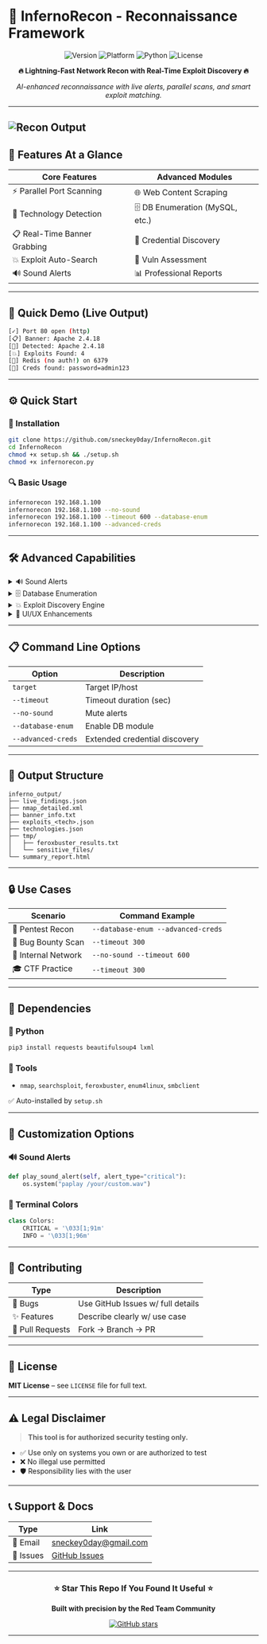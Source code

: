 # 🚀 InfernoRecon - Reconnaissance Framework

<div align="center">

![Version](https://img.shields.io/badge/version-3.0-blue.svg)
![Platform](https://img.shields.io/badge/platform-Linux-green.svg)
![Python](https://img.shields.io/badge/python-3.6+-yellow.svg)
![License](https://img.shields.io/badge/license-MIT-red.svg)

**🔥 Lightning-Fast Network Recon with Real-Time Exploit Discovery 🔥**

*AI-enhanced reconnaissance with live alerts, parallel scans, and smart exploit matching.*

</div>

---
![Recon Output](./images/POC.svg)
---

## 🎯 Features At a Glance

| Core Features                | Advanced Modules                 |
| ---------------------------- | -------------------------------- |
| ⚡ Parallel Port Scanning     | 🌐 Web Content Scraping          |
| 🔧 Technology Detection      | 🗄️ DB Enumeration (MySQL, etc.) |
| 📋 Real-Time Banner Grabbing | 🔑 Credential Discovery          |
| 💥 Exploit Auto-Search       | 🎯 Vuln Assessment               |
| 🔊 Sound Alerts              | 📊 Professional Reports          |

---

## 📸 Quick Demo (Live Output)

```bash
[✓] Port 80 open (http)
[📋] Banner: Apache 2.4.18
[🔧] Detected: Apache 2.4.18
[💥] Exploits Found: 4
[🚨] Redis (no auth!) on 6379
[🔑] Creds found: password=admin123
```

---

## ⚙️ Quick Start

### 🧩 Installation

```bash
git clone https://github.com/sneckey0day/InfernoRecon.git
cd InfernoRecon
chmod +x setup.sh && ./setup.sh
chmod +x infernorecon.py
```

### 🔍 Basic Usage

```bash
infernorecon 192.168.1.100
infernorecon 192.168.1.100 --no-sound
infernorecon 192.168.1.100 --timeout 600 --database-enum
infernorecon 192.168.1.100 --advanced-creds
```

---

## 🛠️ Advanced Capabilities

<details>
<summary>🔊 Sound Alerts</summary>

| Alert Type     | Sound  |
| -------------- | ------ |
| 🚨 Critical    | High   |
| 💥 Exploits    | Medium |
| 🔑 Credentials | Beep   |

Toggle with `--no-sound`

</details>

<details>
<summary>🗄️ Database Enumeration</summary>

Ports & Services:

* 3306 (MySQL)
* 5432 (PostgreSQL)
* 27017 (MongoDB)
* 6379 (Redis)
* 1433 (MSSQL)
* 1521 (Oracle)

</details>

<details>
<summary>💥 Exploit Discovery Engine</summary>

* 🔍 SearchSploit Integration
* 🧠 Smart term variation
* ⚙️ Real-time matching
* CMS/Web/File server aware

</details>

<details>
<summary>🎨 UI/UX Enhancements</summary>

| Type        | Styling                   |
| ----------- | ------------------------- |
| 🚨 Critical | Red + Blinking + Sound    |
| 💥 Exploit  | Red Background + Sound    |
| 🔑 Creds    | Purple + Underline + Beep |
| ✅ Found     | Bright Green + Bold       |
| 📋 Banners  | Bright Blue + Bold        |

</details>

---

## 📋 Command Line Options

| Option             | Description                   |
| ------------------ | ----------------------------- |
| `target`           | Target IP/host                |
| `--timeout`        | Timeout duration (sec)        |
| `--no-sound`       | Mute alerts                   |
| `--database-enum`  | Enable DB module              |
| `--advanced-creds` | Extended credential discovery |

---

## 📁 Output Structure

```
inferno_output/
├── live_findings.json         
├── nmap_detailed.xml          
├── banner_info.txt            
├── exploits_<tech>.json       
├── technologies.json          
├── tmp/
│   ├── feroxbuster_results.txt
│   └── sensitive_files/
└── summary_report.html         
```

---

## 🔒 Use Cases

| Scenario            | Command Example                    |
| ------------------- | ---------------------------------- |
| 🧪 Pentest Recon    | `--database-enum --advanced-creds` |
| 🎯 Bug Bounty Scan  | `--timeout 300`                    |
| 🧱 Internal Network | `--no-sound --timeout 600`         |
| 🎓 CTF Practice     | `--timeout 300`                    |

---

## 🧰 Dependencies

### 🐍 Python

```bash
pip3 install requests beautifulsoup4 lxml
```

### 🔧 Tools

* `nmap`, `searchsploit`, `feroxbuster`, `enum4linux`, `smbclient`

✅ Auto-installed by `setup.sh`

---

## 🎨 Customization Options

### 🔊 Sound Alerts

```python
def play_sound_alert(self, alert_type="critical"):
    os.system("paplay /your/custom.wav")
```

### 🎨 Terminal Colors

```python
class Colors:
    CRITICAL = '\033[1;91m'
    INFO = '\033[1;96m'
```

---

## 🤝 Contributing

| Type             | Description                       |
| ---------------- | --------------------------------- |
| 🐞 Bugs          | Use GitHub Issues w/ full details |
| ✨ Features       | Describe clearly w/ use case      |
| 🔧 Pull Requests | Fork → Branch → PR                |

---

## 📜 License

**MIT License** – see `LICENSE` file for full text.

---

## ⚠️ Legal Disclaimer

> **This tool is for authorized security testing only.**

* ✅ Use only on systems you own or are authorized to test
* ❌ No illegal use permitted
* 🛡️ Responsibility lies with the user

---

## 📞 Support & Docs

| Type       | Link                                                                |
| ---------- | ------------------------------------------------------------------- |
| 📧 Email   | [sneckey0day@gmail.com](mailto:sneckey0day@gmail.com)               |
| 🐛 Issues  | [GitHub Issues](https://github.com/sneckey0day/InfernoRecon/issues) |
---

<div align="center">

### ⭐️ Star This Repo If You Found It Useful ⭐️

**Built with precision by the Red Team Community**

[![GitHub stars](https://img.shields.io/github/stars/sneckey0day/InfernoRecon.svg?style=social)](https://github.com/sneckey0day/InfernoRecon)

</div>

---
